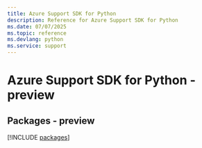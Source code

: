 ```yaml
---
title: Azure Support SDK for Python
description: Reference for Azure Support SDK for Python
ms.date: 07/07/2025
ms.topic: reference
ms.devlang: python
ms.service: support
---
```

# Azure Support SDK for Python - preview
## Packages - preview
[!INCLUDE [packages](support-index.md)]